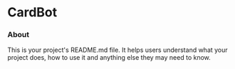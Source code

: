 CardBot
=======

### About

This is your project's README.md file. It helps users understand what your
project does, how to use it and anything else they may need to know.